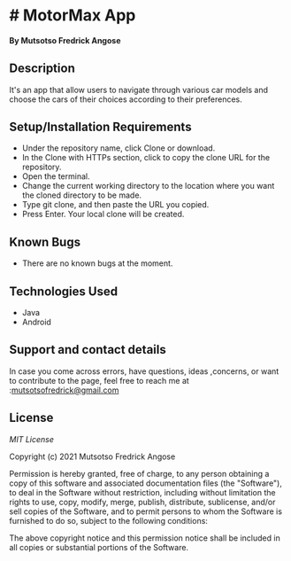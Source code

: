 # # MotorMax App
#### By **Mutsotso Fredrick Angose**
## Description
It's an app that allow users to navigate through various car models and choose the cars of their choices according to their preferences.

## Setup/Installation Requirements
* Under the repository name, click Clone or download.
* In the Clone with HTTPs section, click  to copy the clone URL for the repository.
* Open the terminal.
* Change the current working directory to the location where you want the cloned directory to be made.
* Type git clone, and then paste the URL you copied.
* Press Enter. Your local clone will be created.
## Known Bugs
* There are no known bugs at the moment.
## Technologies Used
* Java
* Android

## Support and contact details
In case you come across errors, have questions, ideas ,concerns, or want to contribute to the page, feel free to reach me at :mutsotsofredrick@gmail.com

## License
*MIT License*

Copyright (c) 2021 Mutsotso Fredrick Angose

Permission is hereby granted, free of charge, to any person obtaining a copy
of this software and associated documentation files (the "Software"), to deal
in the Software without restriction, including without limitation the rights
to use, copy, modify, merge, publish, distribute, sublicense, and/or sell
copies of the Software, and to permit persons to whom the Software is
furnished to do so, subject to the following conditions:

The above copyright notice and this permission notice shall be included in all
copies or substantial portions of the Software.


